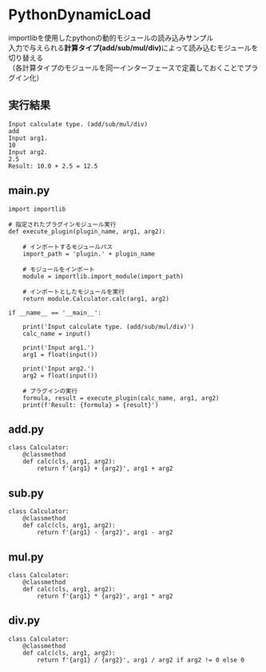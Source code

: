 # PythonDynamicLoad
importlibを使用したpythonの動的モジュールの読み込みサンプル<br>
入力で与えられる<b>計算タイプ(add/sub/mul/div)</b>によって読み込むモジュールを切り替える<br>
（各計算タイプのモジュールを同一インターフェースで定義しておくことでプラグイン化）<br>

## 実行結果
```
Input calculate type. (add/sub/mul/div)
add
Input arg1.
10
Input arg2.
2.5
Result: 10.0 + 2.5 = 12.5
```

## main.py
```
import importlib

# 指定されたプラグインモジュール実行
def execute_plugin(plugin_name, arg1, arg2):

    # インポートするモジュールパス
    import_path = 'plugin.' + plugin_name

    # モジュールをインポート
    module = importlib.import_module(import_path)

    # インポートとしたモジュールを実行
    return module.Calculator.calc(arg1, arg2)

if __name__ == '__main__':

    print('Input calculate type. (add/sub/mul/div)')
    calc_name = input()

    print('Input arg1.')
    arg1 = float(input())

    print('Input arg2.')
    arg2 = float(input())

    # プラグインの実行
    formula, result = execute_plugin(calc_name, arg1, arg2)
    print(f'Result: {formula} = {result}')
```

## add.py
```
class Calculator:
    @classmethod
    def calc(cls, arg1, arg2):
        return f'{arg1} + {arg2}', arg1 + arg2
```

## sub.py
```
class Calculator:
    @classmethod
    def calc(cls, arg1, arg2):
        return f'{arg1} - {arg2}', arg1 - arg2
```

## mul.py
```
class Calculator:
    @classmethod
    def calc(cls, arg1, arg2):
        return f'{arg1} * {arg2}', arg1 * arg2
```

## div.py
```
class Calculator:
    @classmethod
    def calc(cls, arg1, arg2):
        return f'{arg1} / {arg2}', arg1 / arg2 if arg2 != 0 else 0
```
